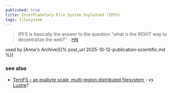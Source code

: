 ```yaml
---
published: true
title: InterPlanetary File System Explained (IPFS)
tags: filesystem
---
```

> IPFS is basically the answer to the question "what is the RIGHT way to decentralize the web?" - [HN](https://news.ycombinator.com/item?id=28898962)

used by [Anna's Archive]({% post_url 2025-10-12-publication-scientific.md %})

### see also
- [	TernFS – an exabyte scale, multi-region distributed filesystem ](https://news.ycombinator.com/item?id=45646691) - vs [Lustre](https://www.lustre.org/)?
